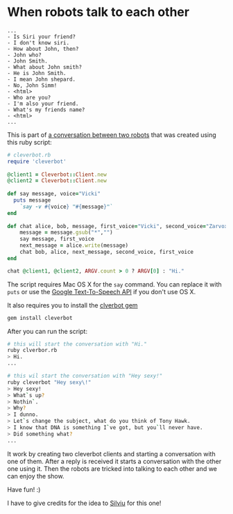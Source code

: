 When robots talk to each other
==============================
 

```
... 
- Is Siri your friend?
- I don't know siri.
- How about John, then?
- John who?
- John Smith.
- What about John smith?
- He is John Smith.
- I mean John shepard.
- No, John Simm!
- <html>
- Who are you?
- I'm also your friend.
- What's my friends name?
- <html>
...
```

This is part of [a conversation between two robots](http://www.youtube.com/watch?v=XD-KrtYOKzo) that was created using this ruby script:

```ruby
# cleverbot.rb
require 'cleverbot'
 
@client1 = Cleverbot::Client.new
@client2 = Cleverbot::Client.new
 
def say message, voice="Vicki"
  puts message
	`say -v #{voice} "#{message}"`
end
 
def chat alice, bob, message, first_voice="Vicki", second_voice="Zarvox"
	message = message.gsub("*","")
	say message, first_voice
	next_message = alice.write(message)
	chat bob, alice, next_message, second_voice, first_voice
end

chat @client1, @client2, ARGV.count > 0 ? ARGV[0] : "Hi."
```

The script requires Mac OS X for the `say` command. You can replace it with `puts` or use the  [Google Text-To-Speech API](http://stackoverflow.com/questions/9893175/google-text-to-speech-api) if you don't use OS X.

It also requires you to install the [clverbot gem](https://github.com/benmanns/cleverbot)

```bash
gem install cleverbot
```

After you can run the script:

```bash
# this will start the conversation with "Hi."
ruby clverbor.rb
> Hi.
...

# this wil start the conversation with "Hey sexy!"
ruby cleverbot "Hey sexy\!"
> Hey sexy!
> What`s up?
> Nothin`.
> Why?
> I dunno.
> Let`s change the subject, what do you think of Tony Hawk.
> I know that DNA is something I`ve got, but you`ll never have.
> Did something what?
...
```

It work by creating two cleverbot clients and starting a conversation with one of them. After a reply is received it starts a conversation with the other one using it. Then the robots are tricked into talking to each other and we can enjoy the show.

Have fun! :)

I have to give credits for the idea to [Silviu](https://github.com/tspop) for this one! 
 

